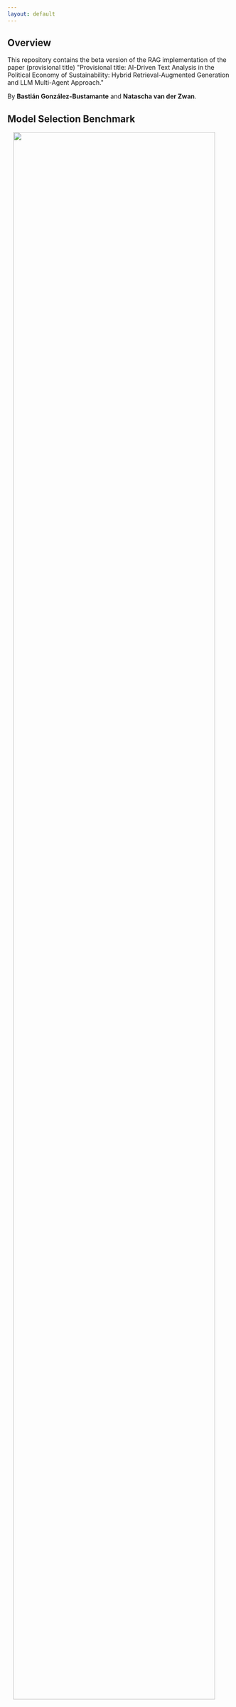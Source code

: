 ```yaml
---
layout: default
---
```


## Overview

This repository contains the beta version of the RAG implementation of the paper (provisional title) "Provisional title: AI-Driven Text Analysis in the Political Economy of Sustainability: Hybrid Retrieval-Augmented Generation and LLM Multi-Agent Approach." 

By **Bastián González-Bustamante** and **Natascha van der Zwan**.

## Model Selection Benchmark

<img style="width: 95%; display: block; margin: auto;" src="https://making-finance-sustainable.github.io/RAG-VIDI-beta/plots/gof_indicators_combined.png">

[SEE PLOTS PER DATASET](https://making-finance-sustainable.github.io/RAG-VIDI-beta/benchmark)

## Multi-Agent RAG Orchestration

> **Note.** We need to reinforce PDF parsing with OCR.

<img style="width: 95%; display: block; margin: auto;" src="https://making-finance-sustainable.github.io/RAG-VIDI-beta/plots/pipeline_diagram.png">

[SEE UPDATED PROMPTS](https://making-finance-sustainable.github.io/RAG-VIDI-beta/prompts)

## Frontrunners Preliminary Results

### Open-Source Pipeline

The selection of models was based on the benchmark above. We are using a fully open-source pipeline in which Llama 3.1 (70B) prepare the summary, GPT-OSS (20B) makes the decisions and Hermes 3 (70B) reviews and overturns with RAG-fed evidence. For robustness checks, we will rely on a mixed pipeline in which Llama 3.1 will be replaced by GPT-5-mini and Hermes 3 by GPT-5, both state-of-the-art closed, flagship OpenAI models.

We will introduce human-in-the-loop revision based on consistency metrics between both pipelines.

#### Models

- Summariser: `llama3.1:70b`
- Classifier: `gpt-oss:latest`
- Reviewer (presence): `hermes3:latest`
- Framing: `gpt-oss:latest`
- Reviewer (framing): `hermes3:latest`
- Embeddings: `text-embedding-3-large`

> **Note.** It is not a significant change to swap the classifier and reviewer (Hermes 3 and GPT-OSS). I will try to rerun the pipeline including MCP (Model Context Protocol). This should improve the orchestration and retrieval quality. It shall be a bit more intensive, but particularly useful for long documents.

#### Reports

1. [annual_and_sustainability_report_2023](https://making-finance-sustainable.github.io/RAG-VIDI-beta/rag-reports/rag_annual_and_sustainability_report_2023)  
2. [AP-Fonden-2-2023](https://making-finance-sustainable.github.io/RAG-VIDI-beta/rag-reports/rag_AP-Fonden-2-2023)
3. [ERAPF-Annual-Report-2022](https://making-finance-sustainable.github.io/RAG-VIDI-beta/rag-reports/rag_ERAPF-Annual-Report-2022)
4. [NEST-Annual-Report-2023](https://making-finance-sustainable.github.io/RAG-VIDI-beta/rag-reports/rag_NEST-Annual-Report-2023)
5. [New-Zealand-Superannuation-Annual-Report-2023](https://making-finance-sustainable.github.io/RAG-VIDI-beta/rag-reports/rag_New-Zealand-Superannuation-Annual-Report-2023)
6. [Pensioenfonds-Detailhandel-Annual-Report-2023](https://making-finance-sustainable.github.io/RAG-VIDI-beta/wip)
7. [PGGM-Annual-Report-2023](https://making-finance-sustainable.github.io/RAG-VIDI-beta/rag-reports/rag_PGGM-Annual-Report-2023)
8. [PSPIB-Annual-Report-2023](https://making-finance-sustainable.github.io/RAG-VIDI-beta/rag-reports/rag_PSPIB-Annual-Report-2023)
9. [Uni-Super-Fund-Annual-Report-2023](https://making-finance-sustainable.github.io/RAG-VIDI-beta/rag-reports/rag_Uni-Super-Fund-Annual-Report-2023)
10. [USS-Report-and-Accounts-2023](https://making-finance-sustainable.github.io/RAG-VIDI-beta/wip)

### Mixed-Pipeline

#### Models

- Summariser: `gpt-5-mini-2025-08-07`
- Classifier: `gpt-oss:latest`
- Reviewer (presence): `gpt-5-2025-08-07`
- Framing: `gpt-oss:latest`
- Reviewer (framing): `gpt-5-2025-08-07`
- Embeddings: `text-embedding-3-large`

#### Reports

> **Note.** Work in progress.

<br />
**Latest update:** October 14, 2025.